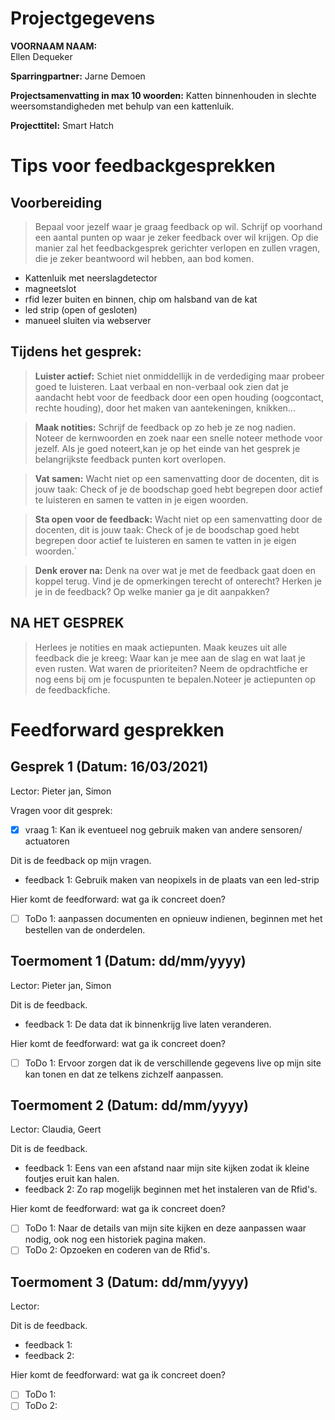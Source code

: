 # Projectgegevens
**VOORNAAM NAAM:**  
Ellen Dequeker

**Sparringpartner:** 
Jarne Demoen

**Projectsamenvatting in max 10 woorden:** 
Katten binnenhouden in slechte weersomstandigheden met behulp van een kattenluik.

**Projecttitel:** 
Smart Hatch


# Tips voor feedbackgesprekken
## Voorbereiding

>Bepaal voor jezelf waar je graag feedback op wil. Schrijf op voorhand een aantal punten op waar je zeker feedback over wil krijgen. Op die manier zal het feedbackgesprek gerichter verlopen en zullen vragen, die je zeker beantwoord wil hebben, aan bod komen.

- Kattenluik met neerslagdetector
- magneetslot
- rfid lezer buiten en binnen, chip om halsband van de kat
- led strip (open of gesloten)
- manueel sluiten via webserver

## Tijdens het gesprek:
>**Luister actief:** Schiet niet onmiddellijk in de verdediging maar probeer goed te luisteren. Laat verbaal en non-verbaal ook zien dat je aandacht hebt voor de feedback door een open houding (oogcontact, rechte houding), door het maken van aantekeningen, knikken...

>**Maak notities:** Schrijf de feedback op zo heb je ze nog nadien. Noteer de kernwoorden en zoek naar een snelle noteer methode voor jezelf. Als je goed noteert,kan je op het einde van het gesprek je belangrijkste feedback punten kort overlopen.

>**Vat samen:** Wacht niet op een samenvatting door de docenten, dit is jouw taak: Check of je de boodschap goed hebt begrepen door actief te luisteren en samen te vatten in je eigen woorden.

>**Sta open voor de feedback:** Wacht niet op een samenvatting door de docenten, dit is jouw taak: Check of je de boodschap goed hebt begrepen door actief te luisteren en samen te vatten in je eigen woorden.`

>**Denk erover na:** Denk na over wat je met de feedback gaat doen en koppel terug. Vind je de opmerkingen terecht of onterecht? Herken je je in de feedback? Op welke manier ga je dit aanpakken?

## NA HET GESPREK

> Herlees je notities en maak actiepunten. Maak keuzes uit alle feedback die je kreeg: Waar kan je mee aan de slag en wat laat je even rusten. Wat waren de prioriteiten? Neem de opdrachtfiche er nog eens bij om je focuspunten te bepalen.Noteer je actiepunten op de feedbackfiche.

# Feedforward gesprekken

## Gesprek 1 (Datum: 16/03/2021)
Lector: Pieter jan, Simon

Vragen voor dit gesprek:
- [x] vraag 1: Kan ik eventueel nog gebruik maken van andere sensoren/ actuatoren

Dit is de feedback op mijn vragen. 
- feedback 1: Gebruik maken van neopixels in de plaats van een led-strip

Hier komt de feedforward: wat ga ik concreet doen?
- [ ] ToDo 1: aanpassen documenten en opnieuw indienen, beginnen met het bestellen van de onderdelen.

## Toermoment 1 (Datum: dd/mm/yyyy)
Lector: Pieter jan, Simon

Dit is de feedback. 
- feedback 1: De data dat ik binnenkrijg live laten veranderen.

Hier komt de feedforward: wat ga ik concreet doen?
- [ ] ToDo 1: Ervoor zorgen dat ik de verschillende gegevens live op mijn site kan tonen en dat ze telkens zichzelf aanpassen.

## Toermoment 2 (Datum: dd/mm/yyyy)
Lector: Claudia, Geert

Dit is de feedback. 
- feedback 1: Eens van een afstand naar mijn site kijken zodat ik kleine foutjes eruit kan halen.
- feedback 2: Zo rap mogelijk beginnen met het instaleren van de Rfid's.

Hier komt de feedforward: wat ga ik concreet doen?
- [ ] ToDo 1: Naar de details van mijn site kijken en deze aanpassen waar nodig, ook nog een historiek pagina maken.
- [ ] ToDo 2: Opzoeken en coderen van de Rfid's.

## Toermoment 3 (Datum: dd/mm/yyyy)
Lector: 

Dit is de feedback. 
- feedback 1:
- feedback 2:

Hier komt de feedforward: wat ga ik concreet doen?
- [ ] ToDo 1:
- [ ] ToDo 2:
